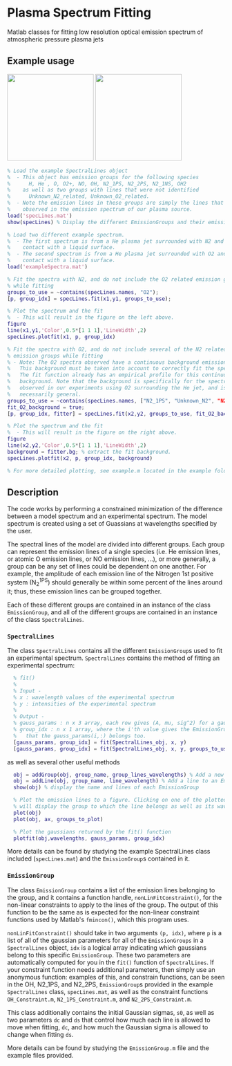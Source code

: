 # Plasma Spectrum Fitting
Matlab classes for fitting low resolution optical emission spectrum of atmospheric pressure plasma jets

## Example usage
<img src="https://github.com/jkpld/Plasma_Spectrum_Fitting/blob/master/example/fig1.png" width="200">
<img src="https://github.com/jkpld/Plasma_Spectrum_Fitting/blob/master/example/fig2.png" width="200">

```Matlab
% Load the example SpectralLines object
%  - This object has emission groups for the following species
%      H, He , O, O2+, NO, OH, N2_1PS, N2_2PS, N2_1NS, OH2
%    as well as two groups with lines that were not identified
%      Unknown_N2_related, Unknown_O2_related.
%  - Note the emission lines in these groups are simply the lines that were
%    observed in the emission spectrum of our plasma source.
load('specLines.mat')
show(specLines) % Display the different EmissionGroups and their emission lines

% Load two different example spectrum.
%  - The first spectrum is from a He plasma jet surrounded with N2 and in
%    contact with a liquid surface.
%  - The second spectrum is from a He plasma jet surrounded with O2 and in
%    contact with a liquid surface.
load('exampleSpectra.mat')

% Fit the spectra with N2, and do not include the O2 related emission groups
% while fitting
groups_to_use = ~contains(specLines.names, "O2");
[p, group_idx] = specLines.fit(x1,y1, groups_to_use);

% Plot the spectrum and the fit
%  - This will result in the figure on the left above.
figure
line(x1,y1,'Color',0.5*[1 1 1],'LineWidth',2)
specLines.plotfit(x1, p, group_idx)

% Fit the spectra with O2, and do not include several of the N2 related
% emission groups while fitting
% - Note: The O2 spectra observed have a continuous background emission.
%   This background must be taken into account to correctly fit the spectrum.
%   The fit function already has an empirical profile for this continuous
%   background. Note that the background is specifically for the spectrum
%   observed in our experiments using O2 surrounding the He jet, and is not
%   necessarily general.
groups_to_use = ~contains(specLines.names, ["N2_1PS", "Unknown_N2", "N2+""]);
fit_O2_background = true;
[p, group_idx, fitter] = specLines.fit(x2,y2, groups_to_use, fit_O2_background);

% Plot the spectrum and the fit
%  - This will result in the figure on the right above.
figure
line(x2,y2,'Color',0.5*[1 1 1],'LineWidth',2)
background = fitter.bg; % extract the fit background.
specLines.plotfit(x2, p, group_idx, background)

% For more detailed plotting, see example.m located in the example folder
```

## Description
The code works by performing a constrained minimization of the difference between a model spectrum and an experimental spectrum. The model spectrum is created using a set of Guassians at wavelengths specified by the user.

The spectral lines of the model are divided into different groups. Each group can represent the emission lines of a single species (i.e. He emission lines, or atomic O emission lines, or NO emission lines, ...), or more generally, a group can be any set of lines could be dependent on one another. For example, the amplitude of each emission line of the Nitrogen 1st positive system (N<sub>2</sub><sup>1PS</sup>) should generally be within some percent of the lines around it; thus, these emission lines can be grouped together.

Each of these different groups are contained in an instance of the class `EmissionGroup`, and all of the different groups are contained in an instance of the class `SpectralLines`.

### `SpectralLines`
The class `SpectralLines` contains all the different `EmissionGroup`s used to fit an experimental spectrum. `SpectralLines` contains the method of fitting an experimental spectrum:

```Matlab
  % fit()
  %
  % Input -
  % x : wavelength values of the experimental spectrum
  % y : intensities of the experimental spectrum
  %
  % Output -
  % gauss_params : n x 3 array, each row gives (A, mu, sig^2) for a gaussian
  % group_idx : n x 1 array, where the i'th value gives the EmissionGroup index
  %   that the gauss_params(i,:) belongs too.
  [gauss_params, group_idx] = fit(SpectralLines_obj, x, y)
  [gauss_params, group_idx] = fit(SpectralLines_obj, x, y, groups_to_use)
```
as well as several other useful methods

```Matlab
  obj = addGroup(obj, group_name, group_lines_wavelengths) % Add a new EmissionGroup
  obj = addLine(obj, group_name, line_wavelength) % Add a line to an EmissionGroup
  show(obj) % display the name and lines of each EmissionGroup

  % Plot the emission lines to a figure. Clicking on one of the plotted lines
  % will display the group to which the line belongs as well as its wavelength
  plot(obj)
  plot(obj, ax, groups_to_plot)

  % Plot the gaussians returned by the fit() function
  plotfit(obj,wavelengths, gauss_params, group_idx)
```

More details can be found by studying the example SpectralLines class included (`specLines.mat`) and the `EmissionGroup`s contained in it.

### `EmissionGroup`
The class `EmissionGroup` contains a list of the emission lines belonging to the group, and it contains a function handle, `nonLinFitConstraint()`, for the non-linear constraints to apply to the lines of the group. The output of this function to be the same as is expected for the non-linear constraint functions used by Matlab's `fmincon()`, which this program uses.

`nonLinFitConstraint()` should take in two arguments `(p, idx)`, where `p` is a list of all of the gaussian parameters for all of the `EmissionGroups` in a `SpectralLines` object, `idx` is a logical array indicating which gaussians belong to this specific `EmissionGroup`. These two parameters are automatically computed for you in the `fit()` function of `SpectralLines`. If your constraint function needs additional parameters, then simply use an anonymous function: examples of this, and constrain functions, can be seen in the OH, N2_1PS, and N2_2PS, `EmissionGroup`s provided in the example `SpectralLines` class, `specLines.mat`, as well as the constraint functions `OH_Constraint.m`, `N2_1PS_Constraint.m`, and `N2_2PS_Constraint.m`.

This class additionally contains the initial Gaussian sigmas, `s0`, as well as two parameters `dc` and `ds` that control how much each line is allowed to move when fitting, `dc`, and how much the Gaussian sigma is allowed to change when fitting `ds`.

More details can be found by studying the `EmissionGroup.m` file and the example files provided.
